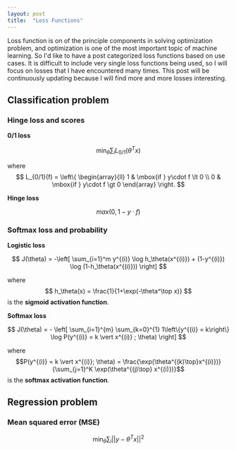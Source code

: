 ```yaml
---
layout: post
title:  "Loss Functions"
---
```


Loss function is on of the principle components in solving optimization problem, and optimization is one of the most important topic of machine learning. So I'd like to have a post categorized loss functions based on use cases. It is difficult to include very single loss functions being used, so I will focus on losses that I have encountered many times. This post will be continuously updating because I will find more and more losses interesting.

## Classification problem

### Hinge loss and scores

__0/1 loss__

$$ \min_\theta\sum_i L_{0/1}(\theta^Tx) $$

where $$
L_{0/1}(f) = \left\{
	\begin{array}{ll}
		1  & \mbox{if } y\cdot f \lt 0 \\
		0 & \mbox{if } y\cdot f \gt 0
	\end{array}
\right.
$$

__Hinge loss__

$$ max(0, 1 - y\cdot f) $$

### Softmax loss and probability

__Logistic loss__

$$
J(\theta) = -\left[ \sum_{i=1}^m y^{(i)} \log h_\theta(x^{(i)}) + (1-y^{(i)}) \log (1-h_\theta(x^{(i)})) \right]
$$

where $$ h_\theta(x) = \frac{1}{1+\exp(-\theta^\top x)} $$ is the __sigmoid activation function__.

__Softmax loss__

$$
J(\theta) = - \left[ \sum_{i=1}^{m} \sum_{k=0}^{1} 1\left\{y^{(i)} = k\right\} \log P(y^{(i)} = k \vert x^{(i)} ; \theta) \right]
$$

where $$P(y^{(i)} = k \vert x^{(i)}; \theta) = \frac{\exp(\theta^{(k)\top}x^{(i)})}{\sum_{j=1}^K \exp(\theta^{(j)\top} x^{(i)})}$$ is the __softmax activation function__.

## Regression problem

### Mean squared error (MSE)

$$ \min_\theta \sum_i||y-\theta^Tx||^2 $$
